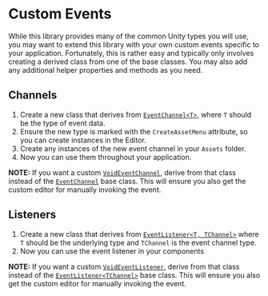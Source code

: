 # Custom Events

While this library provides many of the common Unity types you will use, you may want to extend this library with your own custom events specific to your application.
Fortunately, this is rather easy and typically only involves creating a derived class from one of the base classes.
You may also add any additional helper properties and methods as you need.

## Channels

1. Create a new class that derives from [`EventChannel<T>`](channels/event-channel-generic.md), where `T` should be the type of event data.
2. Ensure the new type is marked with the `CreateAssetMenu` attribute, so you can create instances in the Editor.
3. Create any instances of the new event channel in your `Assets` folder.
4. Now you can use them throughout your application.

**NOTE:** If you want a custom [`VoidEventChannel`](channels/void-event-channel.md), derive from that class instead of the [`EventChannel`](channels/event-channel.md) base class. 
This will ensure you also get the custom editor for manually invoking the event.

## Listeners

1. Create a new class that derives from [`EventListener<T, TChannel>`](listeners/event-listener-generic.md) where `T` should be the underlying type and `TChannel` is the event channel type.
2. Now you can use the event listener in your components

**NOTE:** If you want a custom [`VoidEventListener`](listeners/void-event-listener.md), derive from that class instead of the [`EventListener<TChannel>`](listeners/event-listener.md) base class.
This will ensure you also get the custom editor for manually invoking the event.

